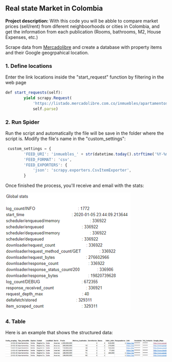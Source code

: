## Real state Market in Colombia

**Project description:** With this code you will be abble to compare market prices (sell/rent) from diferent neighboorhoods or cities in Colombia, and get the information from each publication (Rooms, bathrooms, M2, House Expenses, etc.)

Scrape data from [Mercadolibre](https://www.mercadolibre.com.co/inmuebles) and create a database with property items and their Google geogrpahical location. 


### 1. Define locations

Enter the link locations inside the "start_request" function by filtering in the web page 

```javascript
def start_requests(self):
        yield scrapy.Request(
            'https://listado.mercadolibre.com.co/inmuebles/apartamentos/venta/bogota-dc/suba/acacias/_DisplayType_LF',
            self.parse)
```

### 2. Run Spider

Run the script and automatically the file will be save in the folder where the script is. Modify the file's name in the "custom_settings":

```javascript
 custom_settings = {
        'FEED_URI': 'inmuebles_' + str(datetime.today().strftime('%Y-%m-%d')) + '.csv',
        'FEED_FORMAT': 'csv',
        'FEED_EXPORTERS': {
            'json': 'scrapy.exporters.CsvItemExporter',
        }
```
Once finished the process, you'll receive and email with the stats:

<img src="images/Scrape.PNG?raw=true"/>

### 4. Table

Here is an example that shows the structured data:

<img src="images/Table.PNG?raw=true"/>

